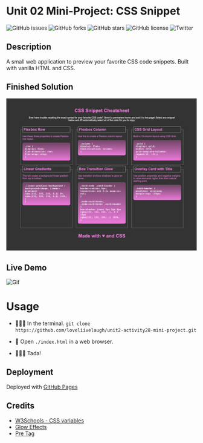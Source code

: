 # Unit 02 Mini-Project: CSS Snippet

![GitHub issues](https://img.shields.io/github/issues/loveliiivelaugh/unit2-activity28-mini-project)
![GitHub forks](https://img.shields.io/github/forks/loveliiivelaugh/unit2-activity28-mini-project)
![GitHub stars](https://img.shields.io/github/stars/loveliiivelaugh/unit2-activity28-mini-project)
![GitHub license](https://img.shields.io/github/license/loveliiivelaugh/unit2-activity28-mini-project)
![Twitter](https://img.shields.io/twitter/url?url=https%3A%2F%2Fgithub.com%2Floveliiivelaugh%2Funit2-activity28-mini-project)


## Description
A small web application to preview your favorite CSS code snippets. Built with vanilla HTML and CSS.

## Finished Solution

![Screenshot](/Images/screenshot.png)

## Live Demo

![Gif](/Images/css-snippet-gif.gif)
# Usage

* 👨🏻‍💻 In the terminal. 
`git clone https://github.com/loveliivelaugh/unit2-activity28-mini-project.git`

* 💬 Open `./index.html` in a web browser.
* 🏋🏻‍♂️ Tada!

## Deployment

Deployed with [GitHub Pages](https://loveliiivelaugh.github.io/unit2-activity28-mini-project/)
## Credits

* [W3Schools - CSS variables](https://www.w3schools.com/css/css3_variables.asp)
* [Glow Effects](https://codersblock.com/blog/creating-glow-effects-with-css/)
* [Pre Tag](https://css-tricks.com/considerations-styling-pre-tag/)
